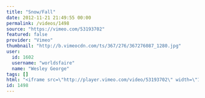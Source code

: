 ```yaml
---
title: "Snow/Fall"
date: 2012-11-21 21:49:55 00:00
permalink: /videos/1498
source: "https://vimeo.com/53193702"
featured: false
provider: "Vimeo"
thumbnail: "http://b.vimeocdn.com/ts/367/276/367276087_1280.jpg"
user:
  id: 1602
  username: "worldsfaire"
  name: "Wesley George"
tags: []
html: "<iframe src=\"http://player.vimeo.com/video/53193702\" width=\"1280\" height=\"720\" frameborder=\"0\" webkitAllowFullScreen mozallowfullscreen allowFullScreen></iframe>"
id: 1498
---
```


